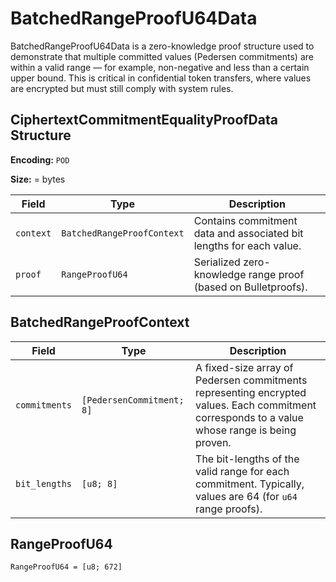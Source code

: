# BatchedRangeProofU64Data

BatchedRangeProofU64Data is a zero-knowledge proof structure used to demonstrate that multiple committed values (Pedersen commitments) are within a valid range — for example, non-negative and less than a certain upper bound. This is critical in confidential token transfers, where values are encrypted but must still comply with system rules.

## CiphertextCommitmentEqualityProofData Structure

**Encoding:** `POD`

**Size:** = bytes

| Field | Type | Description |
| ----- | ---- | ----------- |
| `context` | `BatchedRangeProofContext` | Contains commitment data and associated bit lengths for each value. |
| `proof` | `RangeProofU64` | Serialized zero-knowledge range proof (based on Bulletproofs). |

## BatchedRangeProofContext

| Field | Type | Description |
| ----- | ---- | ----------- |
| `commitments` | `[PedersenCommitment; 8]` | A fixed-size array of Pedersen commitments representing encrypted values. Each commitment corresponds to a value whose range is being proven. |
| `bit_lengths` | `[u8; 8]` | The bit-lengths of the valid range for each commitment. Typically, values are 64 (for `u64` range proofs). |


## RangeProofU64

`RangeProofU64 = [u8; 672]`